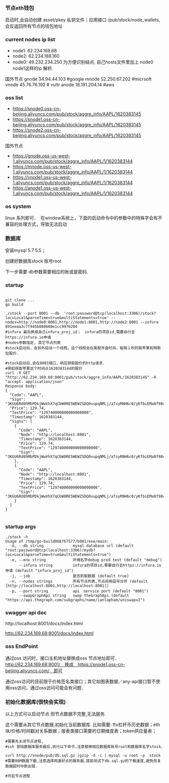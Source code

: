 ### 节点eth钱包
启动时,会自动创建 asset/pkey 私钥文件；应用接口 /pub/stock/node_wallets,会反返回所有节点的钱包地址

### current nodes ip list 
- node1: 62.234.169.68
- node2: 62.234.188.160 
- node0: 49.232.234.250
为方便识别结点, 自己hosts文件里加上 node0 node1这样的ip 解析.

国外节点
gnode 34.94.44.103   #google
mnode 52.250.67.202  #micrsoft
vnode 45.76.76.192  # vultr
anode 18.191.204.14  #aws

### oss list
- https://snode0.oss-cn-beijing.aliyuncs.com/pub/stock/aggre_info/AAPL/1620383145
- https://snode1.oss-cn-beijing.aliyuncs.com/pub/stock/aggre_info/AAPL/1620383145
- https://snode2.oss-cn-beijing.aliyuncs.com/pub/stock/aggre_info/AAPL/1620383145 

国外节点
- https://gnode.oss-us-west-1.aliyuncs.com/pub/stock/aggre_info/AAPL/1/1620383144
- https://mnode.oss-us-west-1.aliyuncs.com/pub/stock/aggre_info/AAPL/1/1620383144
- https://vnode1.oss-us-west-1.aliyuncs.com/pub/stock/aggre_info/AAPL/1/1620383144
- https://anode1.oss-us-west-1.aliyuncs.com/pub/stock/aggre_info/AAPL/1/1620383144


### os system
linux 系列即可．　在window系统上，下面的启动命令中的参数中的特殊字会有不兼容的处理方式，导致无法启动

### 数据库
安装mysql 5.7 5.5；

创建好数据库stock 账号root

下一步需要 db参数需要相应的账或是密码.

### startup 
```shell script

git clone ...
go build 

./stock --port 8001 --db  'root:password@tcp(localhost:3306)/stock?loc=Local&parseTime=true&multiStatements=true' --nodes=http://node0:8001,http://node1:8001,http://node2:8001 --infura 891eeaa3c7f945b880608e1cc9976284
#infura 最后换成自己infura_proj_id；　infura的项目id,需要自行去https://infura.io申请
#nodes参数指定, 其它节点列表
#stock启动后，会另外启动一个线程，这个线程会在美股开盘时间，每隔１秒抓取苹果和特斯拉股价．

#stock启动后,会在8001端口，响应获取股价的http请求．
#例如获取苹果这个时间点1620383144的股价
curl -X GET "http://62.234.169.68:8001/pub/stock/aggre_info/AAPL/1620383145" -H "accept: application/json"
Response body:
{
  "Code": "AAPL",
  "Sign": "3KGU6Rd0hMbPDkjWwVhX7qCbW8RE5WEWZSDQ0vupqNMLj/aTsyRNH6c0/yKfbiEMa8f98cGkUK1vyrR6AQrlNQE=",
  "Price": 129.74,
  "TextPrice": "129740000000000000000",
  "Timestamp": 1620383144,
  "Signs": [
    {
      "Code": "AAPL",
      "Node": "http://localhost:8001",
      "Timestamp": 1620383144,
      "Price": 129.74,
      "TextPrice": "129740000000000000000",
      "Sign": "3KGU6Rd0hMbPDkjWwVhX7qCbW8RE5WEWZSDQ0vupqNMLj/aTsyRNH6c0/yKfbiEMa8f98cGkUK1vyrR6AQrlNQE="
    },
    {
      "Code": "AAPL",
      "Node": "http://localhost:8001",
      "Timestamp": 1620383144,
      "Price": 129.74,
      "TextPrice": "129740000000000000000",
      "Sign": "3KGU6Rd0hMbPDkjWwVhX7qCbW8RE5WEWZSDQ0vupqNMLj/aTsyRNH6c0/yKfbiEMa8f98cGkUK1vyrR6AQrlNQE="
    }
  ]
}


```
### startup args
```shell script
./stock -h
Usage of /tmp/go-build868767577/b001/exe/main:
  -d, --db string             mysql database url (default "root:password@tcp(localhost:3306)/mydb?loc=Local&parseTime=true&multiStatements=true")
  -e, --env string            环境名字debug prod test (default "debug")
      --infura string         infura的项目id,需要自行去https://infura.io申请 (default "infura_proj_id")
  -j, --job                   是否抓取数据 (default true)
  -n, --nodes strings         所有节点列表,节点间用逗号分开 (default [http://localhost:8001,http://localhost:8001])
  -p, --port string           api　service port (default "8001")
      --swapGraphApi string   swap theGraphApi (default "https://api.thegraph.com/subgraphs/name/ianlapham/uniswapv2")

```

### swagger api doc
http://localhost:8001/docs/index.html

http://62.234.169.68:8001/docs/index.html


### oss EndPoint
通过oss 访问时，接口主机地址替换成oss 节点地址即可．
http://62.234.169.68:8001/　换成　https://snode1.oss-cn-beijing.aliyuncs.com/　即可

通过oss访问的目前限于价格签名类接口；其它如图表数据／any-api接口暂不使用oss访问，通过oss访问可能会有问题．


### 初始化数据库(很快会实现)
以上方式可以启动节点.但节点数据不完整,无法服务.

这个需要从其它节点数据,初始化当前数据库.
比如需要: ftx杠杆币历史数据；eth块/价格/时间戳对关系数据；报表类接口需要的日期维度表；token供应量表；

```shell script
#需要先关闭节点进程,
#ssh 登陆数据库服务器后,执行以下命令,注意替换相应数据库账号root和数据库名字stock.

curl http://vnode/pub/db.sql.gz |gzip -d -c | mysql -u root -p  stock
#需要80M数据下截,注意选择网速好点的服务器,提前测试下db.sql.gz的下载速度,避免恢复数据超时中断出错. 

#开启节点进程
```